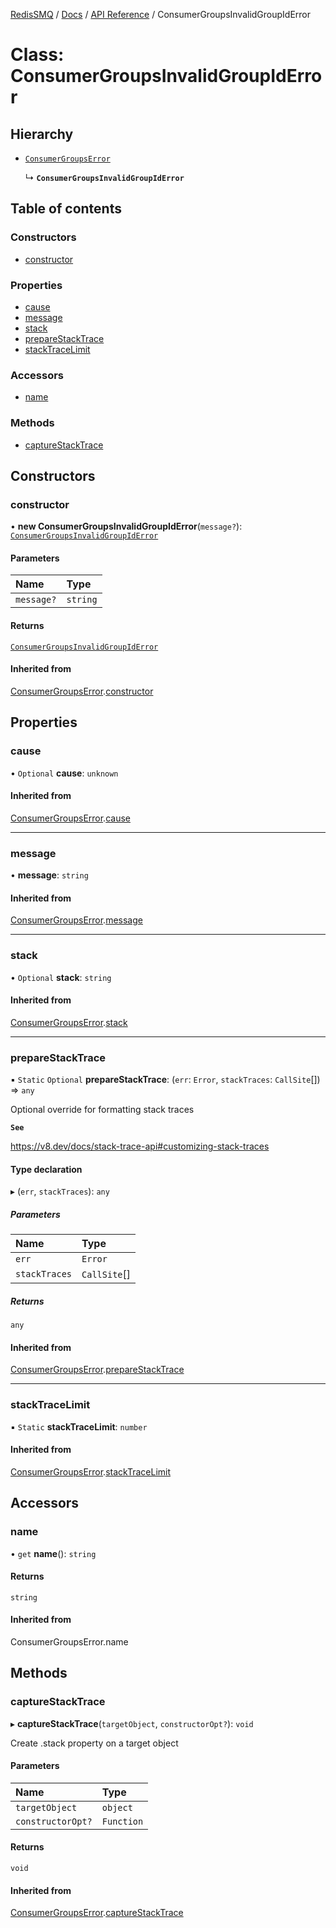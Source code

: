 [RedisSMQ](../../../README.md) / [Docs](../../README.md) / [API Reference](../README.md) / ConsumerGroupsInvalidGroupIdError

# Class: ConsumerGroupsInvalidGroupIdError

## Hierarchy

- [`ConsumerGroupsError`](ConsumerGroupsError.md)

  ↳ **`ConsumerGroupsInvalidGroupIdError`**

## Table of contents

### Constructors

- [constructor](ConsumerGroupsInvalidGroupIdError.md#constructor)

### Properties

- [cause](ConsumerGroupsInvalidGroupIdError.md#cause)
- [message](ConsumerGroupsInvalidGroupIdError.md#message)
- [stack](ConsumerGroupsInvalidGroupIdError.md#stack)
- [prepareStackTrace](ConsumerGroupsInvalidGroupIdError.md#preparestacktrace)
- [stackTraceLimit](ConsumerGroupsInvalidGroupIdError.md#stacktracelimit)

### Accessors

- [name](ConsumerGroupsInvalidGroupIdError.md#name)

### Methods

- [captureStackTrace](ConsumerGroupsInvalidGroupIdError.md#capturestacktrace)

## Constructors

### constructor

• **new ConsumerGroupsInvalidGroupIdError**(`message?`): [`ConsumerGroupsInvalidGroupIdError`](ConsumerGroupsInvalidGroupIdError.md)

#### Parameters

| Name | Type |
| :------ | :------ |
| `message?` | `string` |

#### Returns

[`ConsumerGroupsInvalidGroupIdError`](ConsumerGroupsInvalidGroupIdError.md)

#### Inherited from

[ConsumerGroupsError](ConsumerGroupsError.md).[constructor](ConsumerGroupsError.md#constructor)

## Properties

### cause

• `Optional` **cause**: `unknown`

#### Inherited from

[ConsumerGroupsError](ConsumerGroupsError.md).[cause](ConsumerGroupsError.md#cause)

___

### message

• **message**: `string`

#### Inherited from

[ConsumerGroupsError](ConsumerGroupsError.md).[message](ConsumerGroupsError.md#message)

___

### stack

• `Optional` **stack**: `string`

#### Inherited from

[ConsumerGroupsError](ConsumerGroupsError.md).[stack](ConsumerGroupsError.md#stack)

___

### prepareStackTrace

▪ `Static` `Optional` **prepareStackTrace**: (`err`: `Error`, `stackTraces`: `CallSite`[]) => `any`

Optional override for formatting stack traces

**`See`**

https://v8.dev/docs/stack-trace-api#customizing-stack-traces

#### Type declaration

▸ (`err`, `stackTraces`): `any`

##### Parameters

| Name | Type |
| :------ | :------ |
| `err` | `Error` |
| `stackTraces` | `CallSite`[] |

##### Returns

`any`

#### Inherited from

[ConsumerGroupsError](ConsumerGroupsError.md).[prepareStackTrace](ConsumerGroupsError.md#preparestacktrace)

___

### stackTraceLimit

▪ `Static` **stackTraceLimit**: `number`

#### Inherited from

[ConsumerGroupsError](ConsumerGroupsError.md).[stackTraceLimit](ConsumerGroupsError.md#stacktracelimit)

## Accessors

### name

• `get` **name**(): `string`

#### Returns

`string`

#### Inherited from

ConsumerGroupsError.name

## Methods

### captureStackTrace

▸ **captureStackTrace**(`targetObject`, `constructorOpt?`): `void`

Create .stack property on a target object

#### Parameters

| Name | Type |
| :------ | :------ |
| `targetObject` | `object` |
| `constructorOpt?` | `Function` |

#### Returns

`void`

#### Inherited from

[ConsumerGroupsError](ConsumerGroupsError.md).[captureStackTrace](ConsumerGroupsError.md#capturestacktrace)
